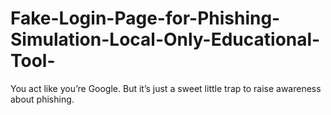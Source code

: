 # Fake-Login-Page-for-Phishing-Simulation-Local-Only-Educational-Tool-
You act like you’re Google. But it’s just a sweet little trap to raise awareness about phishing.
